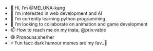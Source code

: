 - 👋 Hi, I’m @MELUNA-kang
- 👀 I’m interested in web development and AI
- 🌱 I’m currently learning python programming 
- 💞️ I’m looking to collaborate on animation and game development 
- 📫 How to reach me on my insta, @priv.vabie 
- 😄 Pronouns:she/her
- ⚡ Fun fact: dark humour memes are my fav..🌝

<!---
MELUNA-kang/MELUNA-kang is a ✨ special ✨ repository because its `README.md` (this file) appears on your GitHub profile.
You can click the Preview link to take a look at your changes.
--->
